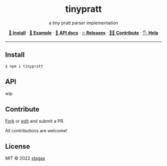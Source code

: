 <h1 align="center">tinypratt</h1>

<p align="center">
a tiny pratt parser implementation
</p>

<p align="center">
   <a href="#install">        🔧 <strong>Install</strong></a>
 · <a href="#example">        🧩 <strong>Example</strong></a>
 · <a href="#api">            📜 <strong>API docs</strong></a>
 · <a href="https://github.com/stagas/tinypratt/releases"> 🔥 <strong>Releases</strong></a>
 · <a href="#contribute">     💪🏼 <strong>Contribute</strong></a>
 · <a href="https://github.com/stagas/tinypratt/issues">   🖐️ <strong>Help</strong></a>
</p>

---

## Install

```sh
$ npm i tinypratt
```

## API

wip

## Contribute

[Fork](https://github.com/stagas/tinypratt/fork) or 
[edit](https://github.dev/stagas/tinypratt) and submit a PR.

All contributions are welcome!

## License

MIT &copy; 2022
[stagas](https://github.com/stagas)
